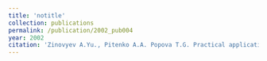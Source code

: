 ```yaml
---
title: 'notitle'
collection: publications
permalink: /publication/2002_pub004
year: 2002
citation: 'Zinovyev A.Yu., Pitenko A.A. Popova T.G. Practical applications of the method of elastic maps (in Russian). <i>Neurocomputeri</i>, 2002. N4. p.31-39.'
---
```

